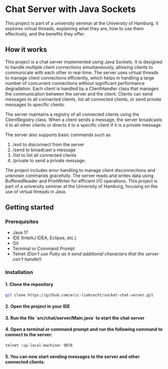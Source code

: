 # Chat Server with Java Sockets
This project is part of a university seminar at the University of Hamburg. It explores virtual threads, explaining what they are, how to use them effectively, and the benefits they offer.


## How it works
This project is a chat server implemented using Java Sockets. It is designed to handle multiple client connections simultaneously, allowing clients to communicate with each other in real-time.
The server uses virtual threads to manage client connections efficiently, which helps in handling a large number of concurrent connections without significant performance degradation. Each client is handled by a ClientHandler class that manages the communication between the server and the client. Clients can send messages to all connected clients, list all connected clients, or send private messages to specific clients.

The server maintains a registry of all connected clients using the ClientRegistry class. When a client sends a message, the server broadcasts it to all other clients or directs it to a specific client if it is a private message. 

The server also supports basic commands such as 
1. /exit to disconnect from the server
2. /send to broadcast a message
3. /list to list all connected clients
4. /private to send a private message.

The project includes error handling to manage client disconnections and unknown commands gracefully. The server reads and writes data using BufferedReader and PrintWriter for efficient I/O operations. This project is part of a university seminar at the University of Hamburg, focusing on the use of virtual threads in Java.


## Getting started

### Prerequisites
- Java 17
- IDE (IntelliJ IDEA, Eclipse, etc.)
- Git
- Terminal or Command Prompt
- Telnet _(Don't use Putty as it send additional characters that the server can't handle!)_

### Installation
#### 1. Clone the repository
```bash
git clone https://github.com/eric-liebrecht/socket-chat-server.git
```
#### 2. Open the project in your IDE

#### 3. Run the file ´src/chat/server/Main.java´ to start the chat server

#### 4. Open a terminal or command prompt and run the following command to connect to the server:
```bash
telnet <ip-local-machine> 9876
```
#### 5. You can now start sending messages to the server and other connected clients.